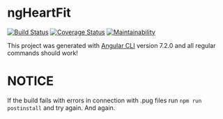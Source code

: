 # ngHeartFit

[![Build Status](https://travis-ci.com/donmahallem/ngHeartFit.svg?branch=master)](https://travis-ci.com/donmahallem/ngHeartFit) [![Coverage Status](https://coveralls.io/repos/github/donmahallem/ngHeartFit/badge.svg?branch=master)](https://coveralls.io/github/donmahallem/ngHeartFit?branch=master) [![Maintainability](https://api.codeclimate.com/v1/badges/098b0786bb944d2a0449/maintainability)](https://codeclimate.com/github/donmahallem/ngHeartFit/maintainability)

This project was generated with [Angular CLI](https://github.com/angular/angular-cli) version 7.2.0 and all regular commands should work!

# NOTICE

If the build fails with errors in connection with .pug files run  `npm run postinstall` and try again. And again.
